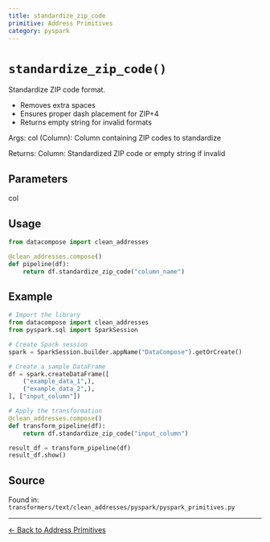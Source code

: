 ```yaml
---
title: standardize_zip_code
primitive: Address Primitives
category: pyspark
---
```


# `standardize_zip_code()`

Standardize ZIP code format.

- Removes extra spaces
- Ensures proper dash placement for ZIP+4
- Returns empty string for invalid formats

Args:
    col (Column): Column containing ZIP codes to standardize

Returns:
    Column: Standardized ZIP code or empty string if invalid

## Parameters

col

## Usage

```python
from datacompose import clean_addresses

@clean_addresses.compose()
def pipeline(df):
    return df.standardize_zip_code("column_name")
```

## Example

```python
# Import the library
from datacompose import clean_addresses
from pyspark.sql import SparkSession

# Create Spark session
spark = SparkSession.builder.appName("DataCompose").getOrCreate()

# Create a sample DataFrame
df = spark.createDataFrame([
    ("example_data_1",),
    ("example_data_2",),
], ["input_column"])

# Apply the transformation
@clean_addresses.compose()
def transform_pipeline(df):
    return df.standardize_zip_code("input_column")

result_df = transform_pipeline(df)
result_df.show()
```

## Source

Found in: `transformers/text/clean_addresses/pyspark/pyspark_primitives.py`

---
[← Back to Address Primitives](/primitives/addresses)
